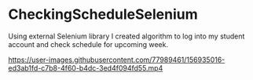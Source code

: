 # CheckingScheduleSelenium
Using external Selenium library I created algorithm to log into my student account and check schedule for upcoming week.



https://user-images.githubusercontent.com/77989461/156935016-ed3ab1fd-c7b8-4f60-b4dc-3ed4f094fd55.mp4

